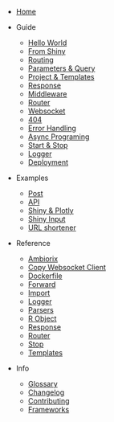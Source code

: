 - [Home](/)

- Guide
  
  - [Hello World](guide/hello-world.md)
  - [From Shiny](guide/from-shiny)
  - [Routing](guide/routing.md)
  - [Parameters & Query](guide/params.md)
  - [Project & Templates](guide/project.md)
  - [Response](guide/response.md)
  - [Middleware](guide/middleware.md)
  - [Router](guide/router.md)
  - [Websocket](guide/websocket.md)
  - [404](guide/not-found.md)
  - [Error Handling](guide/errors.md)
  - [Async Programing](guide/async.md)
  - [Start & Stop](guide/stop.md)
  - [Logger](guide/logger.md)
  - [Deployment](guide/deploy.md)

- Examples

  - [Post](examples/post.md)
  - [API](examples/api.md)
  - [Shiny & Plotly](examples/shiny.md)
  - [Shiny Input](examples/input.md)
  - [URL shortener](examples/shortener.md)

- Reference

  - [Ambiorix](reference/Ambiorix.md)
  - [Copy Websocket Client](reference/copy_websocket_client.md)
  - [Dockerfile](reference/docker.md)
  - [Forward](reference/forward.md)
  - [Import](reference/import.md)
  - [Logger](reference/logger.md)
  - [Parsers](reference/parsers.md)
  - [R Object](reference/robj.md)
  - [Response](reference/responses.md)
  - [Router](reference/Router.md)
  - [Stop](reference/stop_all.md)
  - [Templates](reference/templates.md)

- Info

  - [Glossary](_glossary.md)
  - [Changelog](changelog.md)
  - [Contributing](coc.md)
  - [Frameworks](frameworks.md)
